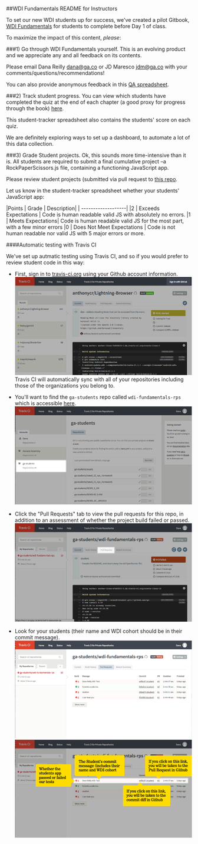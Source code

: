 ##WDI Fundamentals README for Instructors
<br>

To set our new WDI students up for success, we've created a pilot Gitbook, [WDI Fundamentals](fundamentals.generalassemb.ly) for students to complete before Day 1 of class.

To maximize the impact of this content, *please*:

###1) Go through WDI Fundamentals yourself.
This is an evolving product and we appreciate any and all feedback on its contents.

Please email Dana Reilly <dana@ga.co> or JD Maresco <jdm@ga.co> with your comments/questions/recommendations!

You can also provide anonymous feedback in this [QA spreadsheet](https://docs.google.com/a/generalassemb.ly/spreadsheets/d/1-u70IzOVfAS-J2aldRD9rTaCIfi5iR_IEVJYTa2azps/edit?usp=sharing).

###2) Track student progress.
You can view which students have completed the quiz at the end of each chapter (a good proxy for progress through the book) [here](https://docs.google.com/a/generalassemb.ly/spreadsheets/d/1P3ky0DRdo96aOWwbH2ZvlLVl6r8PM8TTMStKAPQ3Bmk/edit?usp=sharing).

This student-tracker spreadsheet also contains the students' score on each quiz.

We are definitely exploring ways to set up a dashboard, to automate a lot of this data collection.

###3) Grade Student projects.
Ok, this sounds more time-intensive than it is.  All students are required to submit a final cumulative project –a RockPaperScissors.js file, containing a functioning JavaScript app.

Please review student projects (submitted via pull request to [this repo](https://github.com/ga-students/wdi-fundamentals-rps).

Let us know in the student-tracker spreadsheet whether your students' JavaScript app:


|Points | Grade | Description|
| -------------------|
|2 | Exceeds Expectations | Code is human readable valid JS with absolutely no errors.
|1 | Meets Expectations| Code is human readable valid JS for the most part, with a few minor errors
|0 | Does Not Meet Expectations | Code is not human readable nor valid JS with 5 major errors or more.


####Automatic testing with Travis CI

We've set up autmatic testing using Travis CI, and so if you would prefer to review student code in this way:

* First, sign in to [travis-ci.org](travis-ci.org) using your Github account information.
	<br>
	![Sign in with Github](assets/instructors/sign_in_to_travisci.png)
	<br>
	Travis CI will automatically sync with all of your repositories including those of the organizations you belong to.

* You'll want to find the `ga-students` repo called `wdi-fundamentals-rps` which is accessible [here](https://travis-ci.org/ga-students/wdi-fundamentals-rps).
	<br>
	![Where to find ga-students repo](assets/instructors/ga-students_travis.png)
	<br>
* Click the "Pull Requests" tab to view the pull requests for this repo, in addition to an assessment of whether the project build failed or passed.
 	<br>
 	![Where to find Pull Requests in Travis-CI](assets/instructors/pr_tab_intravis.png)
	<br>

* Look for your students (their name and WDI cohort should be in their commit message).
	<br>
	![All Pull Requests in Travis-CI](assets/instructors/PR_intravis.png)
	<br>
	![Your students](assets/instructors/PR_comments_intravis.png)






